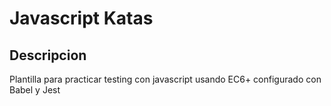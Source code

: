 # Javascript Katas

## Descripcion

Plantilla para practicar testing con javascript usando EC6+ configurado con Babel y Jest
